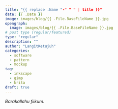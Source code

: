 ```yaml
---
title: "{{ replace .Name "-" " " | title }}"
date: {{ .Date }}
image: images/blog/{{ .File.BaseFileName }}.jpg
opengraph:
  image: images/blog/{{ .File.BaseFileName }}.jpg
# post type (regular/featured)
type: "regular"
description: ""
author: "LangitKetujuh"
categories:
  - software
  - pattern
  - mockup
tag:
  - inkscape
  - gimp
  - krita
draft: true
---
```


_Barakallahu fiikum._
